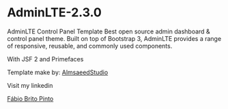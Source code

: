 # AdminLTE-2.3.0
AdminLTE Control Panel Template
Best open source admin dashboard & control panel theme. Built on top of Bootstrap 3, AdminLTE provides a range of responsive, reusable, and commonly used components.

With JSF 2 and Primefaces

Template make by: <a href="https://almsaeedstudio.com/">AlmsaeedStudio</a>


Visit my linkedin 

<a href="https://br.linkedin.com/in/fabiobritopinto">Fábio Brito Pinto</a>
